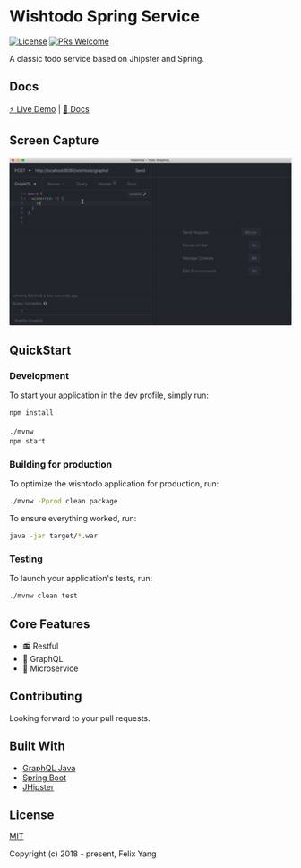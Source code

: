 # Wishtodo Spring Service

[![License](https://img.shields.io/github/license/codetrial/wish-todo-spring.svg)](https://github.com/codetrial/wish-todo-spring)
[![PRs Welcome](https://img.shields.io/badge/PRs-welcome-brightgreen.svg?style=flat-square)](https://github.com/codetrial/wish-todo-spring)

A classic todo service based on Jhipster and Spring.

## Docs

[:zap: Live Demo](https://codetrial-gateway.felixpy.com/wishtodo/api/todos) | [:book: Docs](https://codetrial.github.io/wishtodo)

## Screen Capture

![Screen Capture](.github/preview.gif)

## QuickStart

### Development

To start your application in the dev profile, simply run:

```bash
npm install

./mvnw
npm start
```

### Building for production

To optimize the wishtodo application for production, run:

```bash
./mvnw -Pprod clean package
```

To ensure everything worked, run:

```bash
java -jar target/*.war
```

### Testing

To launch your application's tests, run:

```bash
./mvnw clean test
```

## Core Features

- :radio: Restful
- :mag_right: GraphQL
- :ghost: Microservice

## Contributing

Looking forward to your pull requests.

## Built With

- [GraphQL Java](https://github.com/graphql-java/graphql-java)
- [Spring Boot](https://github.com/spring-projects/spring-boot)
- [JHipster](https://github.com/jhipster)

## License

[MIT](http://opensource.org/licenses/MIT)

Copyright (c) 2018 - present, Felix Yang
